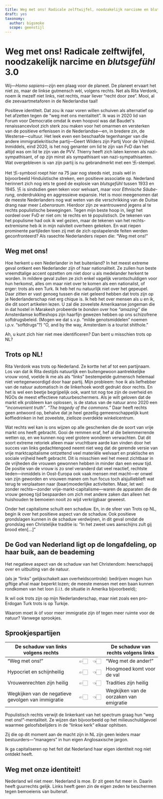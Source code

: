 ```yaml
---
title: Weg met ons! Radicale zelftwijfel, noodzakelijk narcisme en blutsgefühl 3.0
draft: yes
taxonomy:
  author: bigsmoke
  scope: geenstijl
---
```


# Weg met ons! Radicale zelftwijfel, noodzakelijk narcime en <i lang="de">blutsgefühl</i> 3.0

Wij—<i lang="la">Homo sapiens</i>—zijn een plaag voor de planeet. De planeet ervaart het niet zo, maar de linkse gutmensch wèl, volgens rechts. Net als Rita Verdonk, noem ik mezelf niet links, niet rechts, maar liever “recht door zee”. Mooi, al die zeevaartmetaforen in de Nederlandse taal!

Positieve identiteit. Dat zou ik naar voren willen schuiven als alternatief op het afzetten tegen de “weg met ons mentaliteit”. Ik was in 2020 lid van Forum voor Democratie omdat ik even hoopvol was dat Baudet's renaissancevloot zich sterk zou maken voor het omarmen en versterken van de positieve erfenissen in de Nederlandse—en, in bredere zin, de Westerse—cultuur. Het leek even een beschaafde tegenhanger van die andere immigratiekritische partij—Geert Wilders zijn Partij Voor de Vrijheid. Inmiddels, eind 2020, is het nog genanter om lid te zijn van FvD dan het altijd was om lid te zijn van de PVV. Thierry heeft zich laten kennen als nazi-sympathisant, of op zijn minst als sympathisant van nazi-sympathisanten. Wat overgebleven is van zijn partij is nu gebrandmerkt met een 卐-stempel.

Het 卐-symbool roept hier na 75 jaar nog steeds niet, zoals wèl in bijvoorbeeld Hinduïstische streken, een positieve associatie op. Nederland herinnert zich nog iets te goed de explosie van <i lang="de">blutsgefühl</i> tussen 1933 en 1945. 卐 is sindsdien geen teken voor welvaart, maar voor <i lang="de">Ethnische Säuberung</i>, onderdrukking en aggressieve expansie. Het is mooi meegenomen dat de meeste Nederlanders nog wat weten van die verschrikking van de Duitse drang naar meer <i lang="de">Lebensraum</i>. Hierdoor zijn ze wantrouwend jegens al te rechts populistische bewegingen. Tegen mijn beste hoop in, liegt het oordeel over FvD er niet om: té rechts en té populistisch. De tekenen van het populisme had ook ik wel gezien, maar de tekenen van het rechts-extremisme heb ik in mijn naïviteit overheen gekeken. En wat riepen prominente partijleden toen zij met de zich opstapelende feiten werden geconfronteerd? Als rasechte Nederlanders riepen die: “Weg met ons!”

## Weg met ons!

Hoe herkent u een Nederlander in het buitenland? In het meest extreme geval ontkent een Nederlander zijn of haar nationaliteit. Ze zullen hun beste vreemdtalige accent opzetten om niet door u als medelander herkent te worden. In mildere geval zullen ze zich enkel vagelijk verontschuldigen voor hun herkomst, alles om maar niet over te komen als een nationalist, of erger: trots als een Turk. Ik heb het nu natuurlijk niet over het gepeupel. Daar zitten er vast genoeg tussen die niet geleerd hebben dat trots zijn op je Nederlanderschap niet erg chique is. Ik heb het over mensen als u en ik, die dit soort artikelen lezen. U zal die zoveelste Amerikaanse jongeman die in dat hostel in Marakesh probeerde te <i lang="en-US">bonden</i> over hoe <i lang="en-US">“amazing”</i> die Amsterdamse koffieshops zijn haarfijn gewezen hebben op ons schizofrene softdrugsbeleid. (Mogen we dat s.v.p. “milde genotsmiddelen” noemen i.p.v. “softdrugs”?) “O, and by the way, Amsterdam is a tourist shithole.”

Ah, u kunt zich hier niet mee identificeren? Dan bent u misschien trots op NL?

## Trots op NL!

Rita Verdonk was trots op Nederland. Ze kortte het af tot een partijnaam. Los van dat ik Rita destijds natuurlijk een buitengewoon aantrekkelijke vrouw vond, voelde ik me als als “links” bestempelde gutmensch helemaal niet vertegenwoordigd door haar partij. Mijn probleem: hoe ik als liefhebber van de natuur automatisch in de linkerhoek wordt gedrukt door rechts. En het is wel een beetje begrijpelijk ook, want tot nog toe zijn de overheid en NGOs de meest effectieve natuurbeschermers. Als je wilt geloven dat de markt elk probleem kan oplossen, is de status van de natuur anno 2020 een <i lang="en-US">“inconvenient truth”</i>. <i lang="en">“The tragedy of the commons.”</i> Daar heeft rechts geen antwoord op, behalve dat je heel gezellig gemeenschappelijk kunt koffiedrinken in het zoveelste, zielloze overdekte winkelcentrum.

Wat rechts wel kan is ons wijzen op alle geschenken die de soort van vrije markt ons heeft gebracht. Gooi de remmen eraf, hef al die belemmerrende wetten op, en we kunnen nog veel grotere wonderen verwachten. Dat dit soort extreme retoriek alleen maar vruchtbare aarde kan vinden door het succes van links gedachtengoed neemt niet weg dat de geremde versie van vrije marktcapitalisme ontzettend veel materiële welvaart en praktische en sociale vrijheid heeft gebracht. Dit is misschien wel het meest zichtbaar in de vrijheden die vrouwen gewonnen hebben in minder dan een eeuw tijd. De positie van de vrouw is zo snel veranderd dat veel reactief, rechtste lieden—inmiddels in Oost-Europa ook vaak mensen met macht—er onwel van zijn geworden en vrouwen manen om hun focus toch alsjullieblieft wat terug te verplaatsen naar (baar)moederlijke activiteiten. Maar, let wel: zonder rechts—zonder vrije-markt-capitalisme—waren de apparaten die de vrouw genoeg tijd bespaarden om zich met andere zaken dan alleen het huishouden te bemoeien nooit zo wijd verkrijgbaar geweest.

Onder het capitalisme schuilt een schaduw. En, in de sfeer van Trots op NL, begin ik over het positieve aspect van de schaduw. Ook positieve grondslagen kunnen in de schaduw verdwijnen, in dit geval omdat de grondslag een Christelijke traditie is: “In het zweet uws aanschijns zult gij brood eten[…]”

## De God van Nederland ligt op de longafdeling, op haar buik, aan de beademing

Het negatieve aspect van de schaduw van het Christendom: heerschappij over en uitbuiting van de natuur.

(als je “links” gelijkschakelt aan overheidscontrole): bedrijven mogen hun giftige afval maar beperkt lozen; de meeste mensen met een baan kunnen rondkomen van het loon (i.i.t. de situatie in Amerika bijvoorbeeld);

Ik wil ook trots zijn op mijn Nederlanderschap, maar niet zoals een pro-Erdogan Turk trots is op Turkije.


Waarom moet ik òf voor meer immigratie zijn òf tegen meer ruimte voor de natuur? Vanwege sprookjes.

## Sprookjespartijen

<table class="text-width">
<thead>
<tr>
<th>De schaduw van links volgens rechts</th>
<th></th>
<th></th>
<th>De schaduw van rechts volgens links</th>
</tr>
</thead>
<tbody>
<tr>
<td>“Weg met ons!”</td>
<td align="right">&#x1F449;&#x1F3FB;</td>
<td>&#x1F448;&#x1F3FB;</td>
<td>“Weg met de ander!”</td>
</tr>
<tr>
<td>Hypocriet en schijnheilig</td>
<td align="right">&#x1F449;&#x1F3FB;</td>
<td>&#x1F448;&#x1F3FB;</td>
<td>Hoogmoed komt voor de val</td>
</tr>
<tr>
<td>Vrouwenrechten zijn heilig</td>
<td align="right">&#x1F449;&#x1F3FB;</td>
<td>&#x1F448;&#x1F3FB;</td>
<td>Tradities zijn heilig</td>
</tr>
<tr>
<td>Wegkijken van de negatieve gevolgen van immigratie</td>
<td align="right">&#x1F449;&#x1F3FB;</td>
<td>&#x1F448;&#x1F3FB;</td>
<td>Wegkijken van de oorzaken van emigratie</td>
</tr>
</tbody>
</table>


Populistisch rechts verwijt de linkerkant van het spectrum graag hun “weg met ons!”-mentaliteit. Ze wijzen dan bijvoorbeeld op het milieuschuldgevoel waarmee geloofsbelijders in de “linkse kerk” elkaar ophitsen.

Zij die op dit moment aan de macht zijn in NL zijn geen leiders maar bestuurders—“managers” in hun eigen Anglosaxische jargon.

Ik ga capitaliseren op het feit dat Nederland haar eigen identiteit nog niet ontdekt heeft.

## Weg met onze identiteit!

Nederland wil niet meer. Nederland is moe. Er zit geen fut meer in. Daarin heeft guurrechts gelijk. Links heeft geen zin de eigen zeden te beschermen tegen bemoeienis van buitenaf.
